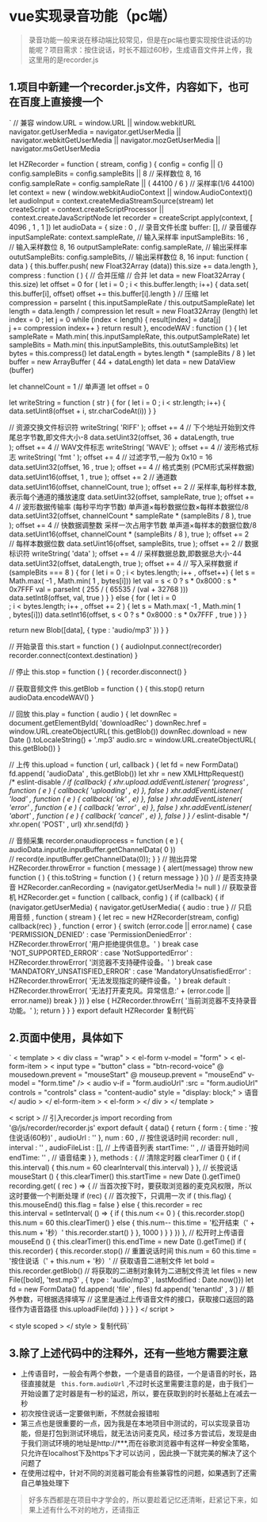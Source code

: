 # vue实现录音功能（pc端） #

> 
> 
> 
> 录音功能一般来说在移动端比较常见，但是在pc端也要实现按住说话的功能呢？项目需求：按住说话，时长不超过60秒，生成语音文件并上传，我这里用的是recorder.js
> 
> 
> 

## 1.项目中新建一个recorder.js文件，内容如下，也可在百度上直接搜一个 ##

` // 兼容
window.URL = window.URL || window.webkitURL
navigator.getUserMedia = navigator.getUserMedia || navigator.webkitGetUserMedia || navigator.mozGetUserMedia || navigator.msGetUserMedia

let HZRecorder = function ( stream, config ) {
config = config || {}
config.sampleBits = config.sampleBits || 8 // 采样数位 8, 16
config.sampleRate = config.sampleRate || ( 44100 / 6 ) // 采样率(1/6 44100)
let context = new ( window.webkitAudioContext || window.AudioContext)()
let audioInput = context.createMediaStreamSource(stream)
let createScript = context.createScriptProcessor || context.createJavaScriptNode
let recorder = createScript.apply(context, [ 4096 , 1 , 1 ])
let audioData = {
size : 0 , // 录音文件长度
buffer: [], // 录音缓存
inputSampleRate: context.sampleRate, // 输入采样率
inputSampleBits: 16 , // 输入采样数位 8, 16
outputSampleRate: config.sampleRate, // 输出采样率
oututSampleBits: config.sampleBits, // 输出采样数位 8, 16
input: function ( data ) {
this.buffer.push( new Float32Array (data))
this.size += data.length
},
compress : function ( ) { // 合并压缩
// 合并
let data = new Float32Array ( this.size)
let offset = 0
for ( let i = 0 ; i < this.buffer.length; i++) {
data.set( this.buffer[i], offset)
offset += this.buffer[i].length
}
// 压缩
let compression = parseInt ( this.inputSampleRate / this.outputSampleRate)
let length = data.length / compression
let result = new Float32Array (length)
let index = 0 ; let j = 0
while (index < length) {
result[index] = data[j]
j += compression
index++
}
return result
},
encodeWAV : function ( ) {
let sampleRate = Math.min( this.inputSampleRate, this.outputSampleRate)
let sampleBits = Math.min( this.inputSampleBits, this.oututSampleBits)
let bytes = this.compress()
let dataLength = bytes.length * (sampleBits / 8 )
let buffer = new ArrayBuffer ( 44 + dataLength)
let data = new DataView (buffer)

let channelCount = 1 // 单声道
let offset = 0

let writeString = function ( str ) {
for ( let i = 0 ; i < str.length; i++) {
data.setUint8(offset + i, str.charCodeAt(i))
}
}

// 资源交换文件标识符
writeString( 'RIFF' ); offset += 4
// 下个地址开始到文件尾总字节数,即文件大小-8
data.setUint32(offset, 36 + dataLength, true ); offset += 4
// WAV文件标志
writeString( 'WAVE' ); offset += 4
// 波形格式标志
writeString( 'fmt ' ); offset += 4
// 过滤字节,一般为 0x10 = 16
data.setUint32(offset, 16 , true ); offset += 4
// 格式类别 (PCM形式采样数据)
data.setUint16(offset, 1 , true ); offset += 2
// 通道数
data.setUint16(offset, channelCount, true ); offset += 2
// 采样率,每秒样本数,表示每个通道的播放速度
data.setUint32(offset, sampleRate, true ); offset += 4
// 波形数据传输率 (每秒平均字节数) 单声道×每秒数据位数×每样本数据位/8
data.setUint32(offset, channelCount * sampleRate * (sampleBits / 8 ), true ); offset += 4
// 快数据调整数 采样一次占用字节数 单声道×每样本的数据位数/8
data.setUint16(offset, channelCount * (sampleBits / 8 ), true ); offset += 2
// 每样本数据位数
data.setUint16(offset, sampleBits, true ); offset += 2
// 数据标识符
writeString( 'data' ); offset += 4
// 采样数据总数,即数据总大小-44
data.setUint32(offset, dataLength, true ); offset += 4
// 写入采样数据
if (sampleBits === 8 ) {
for ( let i = 0 ; i < bytes.length; i++ , offset++) {
let s = Math.max( -1 , Math.min( 1 , bytes[i]))
let val = s < 0 ? s * 0x8000 : s * 0x7FFF
val = parseInt ( 255 / ( 65535 / (val + 32768 )))
data.setInt8(offset, val, true )
}
} else {
for ( let i = 0 ; i < bytes.length; i++ , offset += 2 ) {
let s = Math.max( -1 , Math.min( 1 , bytes[i]))
data.setInt16(offset, s < 0 ? s * 0x8000 : s * 0x7FFF , true )
}
}

return new Blob([data], { type : 'audio/mp3' })
}
}

// 开始录音
this.start = function ( ) {
audioInput.connect(recorder)
recorder.connect(context.destination)
}

// 停止
this.stop = function ( ) {
recorder.disconnect()
}

// 获取音频文件
this.getBlob = function ( ) {
this.stop()
return audioData.encodeWAV()
}

// 回放
this.play = function ( audio ) {
let downRec = document.getElementById( 'downloadRec' )
downRec.href = window.URL.createObjectURL( this.getBlob())
downRec.download = new Date ().toLocaleString() + '.mp3'
audio.src = window.URL.createObjectURL( this.getBlob())
}

// 上传
this.upload = function ( url, callback ) {
let fd = new FormData()
fd.append( 'audioData' , this.getBlob())
let xhr = new XMLHttpRequest()
/* eslint-disable */
if (callback) {
xhr.upload.addEventListener( 'progress' , function ( e ) {
callback( 'uploading' , e)
}, false )
xhr.addEventListener( 'load' , function ( e ) {
callback( 'ok' , e)
}, false )
xhr.addEventListener( 'error' , function ( e ) {
callback( 'error' , e)
}, false )
xhr.addEventListener( 'abort' , function ( e ) {
callback( 'cancel' , e)
}, false )
}
/* eslint-disable */
xhr.open( 'POST' , url)
xhr.send(fd)
}

// 音频采集
recorder.onaudioprocess = function ( e ) {
audioData.input(e.inputBuffer.getChannelData( 0 ))
// record(e.inputBuffer.getChannelData(0));
}
}
// 抛出异常
HZRecorder.throwError = function ( message ) {
alert(message)
throw new function ( ) { this.toString = function ( ) { return message } }()
}
// 是否支持录音
HZRecorder.canRecording = (navigator.getUserMedia != null )
// 获取录音机
HZRecorder.get = function ( callback, config ) {
if (callback) {
if (navigator.getUserMedia) {
navigator.getUserMedia(
{ audio : true } // 只启用音频
, function ( stream ) {
let rec = new HZRecorder(stream, config)
callback(rec)
}
, function ( error ) {
switch (error.code || error.name) {
case 'PERMISSION_DENIED' :
case 'PermissionDeniedError' :
HZRecorder.throwError( '用户拒绝提供信息。' )
break
case 'NOT_SUPPORTED_ERROR' :
case 'NotSupportedError' :
HZRecorder.throwError( '浏览器不支持硬件设备。' )
break
case 'MANDATORY_UNSATISFIED_ERROR' :
case 'MandatoryUnsatisfiedError' :
HZRecorder.throwError( '无法发现指定的硬件设备。' )
break
default :
HZRecorder.throwError( '无法打开麦克风。异常信息:' + (error.code || error.name))
break
}
})
} else {
HZRecorder.throwErr( '当前浏览器不支持录音功能。' ); return
}
}
}
export default HZRecorder
复制代码`

## 2.页面中使用，具体如下 ##

` < template >
< div class = "wrap" >
< el-form v-model = "form" >
< el-form-item >
< input type = "button" class = "btn-record-voice" @ mousedown.prevent = "mouseStart" @ mouseup.prevent = "mouseEnd" v-model = "form.time" />
< audio v-if = "form.audioUrl" :src = "form.audioUrl" controls = "controls" class = "content-audio" style = "display: block;" > 语音 </ audio >
</ el-form-item >
< el-form >
</ div >
</ template >

< script >
// 引入recorder.js
import recording from '@/js/recorder/recorder.js'
export default {
data() {
return {
form : {
time : '按住说话(60秒)' ,
audioUrl : ''
},
num : 60 , // 按住说话时间
recorder: null ,
interval : '' ,
audioFileList : [], // 上传语音列表
startTime: '' , // 语音开始时间
endTime: '' , // 语音结束
}
},
methods : {
// 清除定时器
clearTimer () {
if ( this.interval) {
this.num = 60
clearInterval( this.interval)
}
},
// 长按说话
mouseStart () {
this.clearTimer()
this.startTime = new Date ().getTime()
recording.get( ( rec ) => {
// 当首次按下时，要获取浏览器的麦克风权限，所以这时要做一个判断处理
if (rec) {
// 首次按下，只调用一次
if ( this.flag) {
this.mouseEnd()
this.flag = false
} else {
this.recorder = rec
this.interval = setInterval( () => {
if ( this.num <= 0 ) {
this.recorder.stop()
this.num = 60
this.clearTimer()
} else {
this.num--
this.time = '松开结束（' + this.num + '秒）'
this.recorder.start()
}
}, 1000 )
}
}
})
},
// 松开时上传语音
mouseEnd () {
this.clearTimer()
this.endTime = new Date ().getTime()
if ( this.recorder) {
this.recorder.stop()
// 重置说话时间
this.num = 60
this.time = '按住说话（' + this.num + '秒）'
// 获取语音二进制文件
let bold = this.recorder.getBlob()
// 将获取的二进制对象转为二进制文件流
let files = new File([bold], 'test.mp3' , { type : 'audio/mp3' , lastModified : Date.now()})
let fd = new FormData()
fd.append( 'file' , files)
fd.append( 'tenantId' , 3 ) // 额外参数，可根据选择填写
// 这里是通过上传语音文件的接口，获取接口返回的路径作为语音路径
this.uploadFile(fd)
}
}
}
}
</ script >

< style scoped >
</ style >
复制代码`

## 3.除了上述代码中的注释外，还有一些地方需要注意 ##

* 上传语音时，一般会有两个参数，一个是语音的路径，一个是语音的时长，路径直接就是 ` this.form.audioUrl` ,不过时长这里需要注意的是，由于我们一开始设置了定时器是有一秒的延迟，所以，要在获取到的时长基础上在减去一秒
* 初次按住说话一定要做判断，不然就会报错啦
* 第三点也是很重要的一点，因为我是在本地项目中测试的，可以实现录音功能，但是打包到测试环境后，就无法访问麦克风，经过多方尝试后，发现是由于我们测试环境的地址是http://***,而在谷歌浏览器中有这样一种安全策略，只允许在localhost下及https下才可以访问 ，因此换一下就完美的解决了这个问题了
* 在使用过程中，针对不同的浏览器可能会有些兼容性的问题，如果遇到了还需自己单独处理下

> 
> 
> 
> 好多东西都是在项目中才学会的，所以要趁着记忆还清晰，赶紧记下来，如果上述有什么不对的地方，还请指正
> 
>